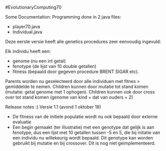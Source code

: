 #EvolutionaryComputing70

Some Documentation: 
Programming done in 2 java files: 
- player70.java
- Individual.java

Deze eerste versie heeft alle genetics procedures zeer eenvoudig ingevuld: 

Elk individu heeft een: 
- genome (nu een int getal)
- fenotype (de lijst van 10 double getallen)
- fitness (bepaald door gegeven procedure BRENT SIGAR etc). 

Parents worden nu geselecteerd door alle individuen met fitnes > gemiddelde te nemen. 
Children kunnen door mutatie tot stand komen (mutatie: getal genome met 1 ophogen).
Children kunnen ook door cross over tot stand komen (genome van kind = dat van ouders + 2) 


Release notes :) Versie 1.1 (avond 1 oktober 18)
- De fitness van de initiele populatie wordt nu ook bepaald door externe evaluatie 
- Een begin gemaakt (ter illustratie) met een genotype dat gelijk is aan fenotype, dus een lijst met 10 getallen tussen -5 en 5, die bij initatie van een individu nu willekeurig wordt bepaald. 
Dit genotype kan worden gebruikt bij mutatie en bij crossover. Dit is nog niet geimplementeerd. 
